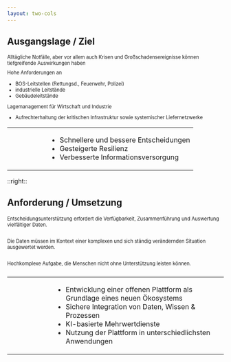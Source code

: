 ```yaml
---
layout: two-cols
---
```


## Ausgangslage / Ziel

<div style="font-size: 80%; padding-right: 10px">

<p style="margin-top: 0.5rem; margin-bottom: 0.5rem;">
Alltägliche Notfälle, aber vor allem auch Krisen und Großschadensereignisse können tiefgreifende Auswirkungen haben
</p>

<p style="margin-top: 0.5rem; margin-bottom: 0.5rem;">
Hohe Anforderungen an
</p>

* BOS-Leitstellen (Rettungsd., Feuerwehr, Polizei)
* industrielle Leitstände
* Gebäudeleitstände

<p style="margin-top: 0.5rem; margin-bottom: 0.5rem;">
Lagemanagement für Wirtschaft und Industrie
</p>

* Aufrechterhaltung der kritischen Infrastruktur sowie systemischer Liefernetzwerke

<table style="width: 100%; margin-top: 1rem; margin-bottom: 1rem;">
<tr>
<td style="font-size: 300%; vertical-align: center;">
<mdi-flag-checkered/>
</td>
<td style="width: 80%; vertical-align: top;">

* Schnellere und bessere Entscheidungen
* Gesteigerte Resilienz
* Verbesserte Informationsversorgung

</td>
</tr>
</table>

</div>

::right::

## Anforderung / Umsetzung


<div style="font-size: 80%;">

<p style="margin-top: 0.5rem; margin-bottom: 1.5rem;">
Entscheidungsunterstützung erfordert die Verfügbarkeit, Zusammenführung und Auswertung vielfältiger Daten.
</p>

<p style="margin-top: 0.5rem; margin-bottom: 1.5rem;">
Die Daten müssen im Kontext einer komplexen und sich ständig verändernden Situation ausgewertet werden.
</p>

<p style="margin-top: 0.5rem; margin-bottom: 1.5rem;">
Hochkomplexe Aufgabe, die Menschen nicht ohne Unterstützung leisten können.
</p>

<table style="width: 100%; margin-top: 1rem; margin-bottom: 1rem;">
<tr>
<td style="font-size: 300%; vertical-align: center;">
<mdi-clipboard-text-outline/>
</td>
<td style="width: 80%; vertical-align: top;">

* Entwicklung einer offenen Plattform als Grundlage eines neuen Ökosystems
* Sichere Integration von Daten, Wissen & Prozessen
* KI-basierte Mehrwertdienste
* Nutzung der Plattform in unterschiedlichsten Anwendungen


</td>
</tr>
</table>


</div>